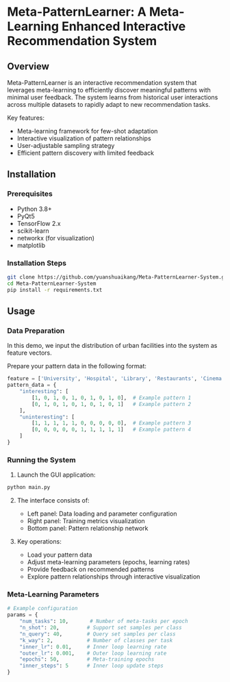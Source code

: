 # Meta-PatternLearner: A Meta-Learning Enhanced Interactive Recommendation System

## Overview
Meta-PatternLearner is an interactive recommendation system that leverages meta-learning to efficiently discover meaningful patterns with minimal user feedback. The system learns from historical user interactions across multiple datasets to rapidly adapt to new recommendation tasks.

Key features:
- Meta-learning framework for few-shot adaptation
- Interactive visualization of pattern relationships
- User-adjustable sampling strategy
- Efficient pattern discovery with limited feedback

## Installation

### Prerequisites
- Python 3.8+
- PyQt5
- TensorFlow 2.x
- scikit-learn
- networkx (for visualization)
- matplotlib

### Installation Steps
```bash
git clone https://github.com/yuanshuaikang/Meta-PatternLearner-System.git
cd Meta-PatternLearner-System
pip install -r requirements.txt
```

## Usage

### Data Preparation

In this demo, we input the distribution of urban facilities into the system as feature vectors.

Prepare your pattern data in the following format:
```python
feature = ['University', 'Hospital', 'Library', 'Restaurants', 'Cinema', 'Pharmacy', 'Museum', 'Theater', 'Hotel', 'Station']
pattern_data = {
    "interesting": [
        [1, 0, 1, 0, 1, 0, 1, 0, 1, 0],  # Example pattern 1
        [0, 1, 0, 1, 0, 1, 0, 1, 0, 1]   # Example pattern 2
    ],
    "uninteresting": [
        [1, 1, 1, 1, 1, 0, 0, 0, 0, 0],  # Example pattern 3
        [0, 0, 0, 0, 0, 1, 1, 1, 1, 1]   # Example pattern 4
    ]
}
```

### Running the System
1. Launch the GUI application:
```bash
python main.py
```

2. The interface consists of:
   - Left panel: Data loading and parameter configuration
   - Right panel: Training metrics visualization
   - Bottom panel: Pattern relationship network

3. Key operations:
   - Load your pattern data
   - Adjust meta-learning parameters (epochs, learning rates)
   - Provide feedback on recommended patterns
   - Explore pattern relationships through interactive visualization

### Meta-Learning Parameters
```python
# Example configuration
params = {
    "num_tasks": 10,       # Number of meta-tasks per epoch
    "n_shot": 20,         # Support set samples per class
    "n_query": 40,        # Query set samples per class
    "k_way": 2,           # Number of classes per task
    "inner_lr": 0.01,     # Inner loop learning rate
    "outer_lr": 0.001,    # Outer loop learning rate
    "epochs": 50,         # Meta-training epochs
    "inner_steps": 5      # Inner loop update steps
}
```
